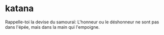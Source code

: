 # katana
Rappelle-toi la devise du samouraï: L'honneur ou le déshonneur ne sont pas dans l'épée, mais dans la main qui l'empoigne.
